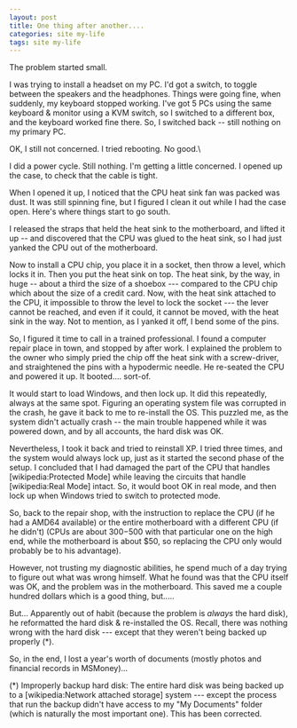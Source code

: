 ```yaml
---
layout: post
title: One thing after another....
categories: site my-life
tags: site my-life
---
```


  
The problem started small.

I was trying to install a headset on my PC.  I'd got a switch, to toggle between the speakers and the headphones.  Things were going fine, when suddenly, my keyboard stopped working.   I've got 5 PCs using the same keyboard & monitor using a KVM switch, so I switched to a different box, and the keyboard worked fine there.  So, I switched back -- still nothing on my primary PC.

OK, I still not concerned.  I tried rebooting.  No good.\

I did a power cycle.  Still nothing.  I'm getting a little concerned.  I opened up the case, to check that the cable is tight.  

When I opened it up, I noticed that the CPU heat sink fan was packed was dust.  It was still spinning fine, but I figured I clean it out while I had the case open.  Here's where things start to go south.

I released the straps that held the heat sink to the motherboard, and lifted it up -- and discovered that the CPU was glued to the heat sink, so I had just yanked the CPU out of the motherboard.

Now to install a CPU chip, you place it in a socket, then throw a level, which locks it in.  Then you put the heat sink on top.  The heat sink, by the way, in huge -- about a third the size of a shoebox --- compared to the CPU chip which about the size of a credit card.  Now, with the heat sink attached to the CPU, it impossible to throw the level to lock the socket --- the lever cannot be reached, and even if it could, it cannot be moved, with the heat sink in the way.   Not to mention, as I yanked it off, I bend some of the pins.

So, I figured it time to call in a trained professional.  I found a computer repair place in town, and stopped by after work.  I explained the problem to the owner who simply pried the chip off the heat sink with a screw-driver, and straightened the pins with  a hypodermic needle.  He re-seated the CPU and powered it up.  It booted.... sort-of.

It would start to load Windows, and then lock up. It did this repeatedly, always at the same spot.  Figuring an operating system file was corrupted in the crash, he gave it back to me to re-install the OS.  This puzzled me, as the system didn't actually crash -- the main trouble happened while it was powered down, and by all accounts, the hard disk was OK.

Nevertheless, I took it back and tried to reinstall XP.  I tried three times, and the system would always lock up, just as it started the second phase of the setup.  I concluded that I had damaged the part of the CPU that handles [wikipedia:Protected Mode] while leaving the circuits that handle [wikipedia:Real Mode] intact.  So, it would boot OK in real mode, and then lock up when Windows tried to switch to protected mode.

So, back to the repair shop, with the instruction to replace the CPU (if he had a AMD64 available) or the entire motherboard with a different CPU (if he didn't)  (CPUs are about $300-$500 with that particular one on the high end, while the motherboard is about $50, so replacing the CPU only would probably be to his advantage).

However, not trusting my diagnostic abilities, he spend much of a day trying to figure out what was wrong himself.  What he found was that the CPU itself was OK, and the problem was in the motherboard.  This saved me a couple hundred dollars which is a good thing, but.....

But... Apparently out of habit (because the problem is *always* the hard disk), he reformatted the hard disk & re-installed the OS. Recall, there was nothing wrong with the hard disk --- except that they weren't being backed up properly (*).  

So, in the end, I lost a year's worth of documents (mostly photos and financial records in MSMoney)...

(*) Improperly backup hard disk:  The entire hard disk was being backed up to a [wikipedia:Network attached storage] system --- except the process that run the backup didn't have access to my "My Documents" folder (which is naturally the most important one). This has been corrected.
